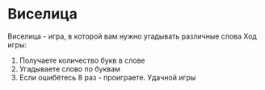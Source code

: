 # Виселица
Виселица - игра, в которой вам нужно угадывать различные слова Ход игры: 
1) Получаете количество букв в слове 
2) Угадываете слово по буквам 
3) Если ошибётесь 8 раз - проиграете. Удачной игры
